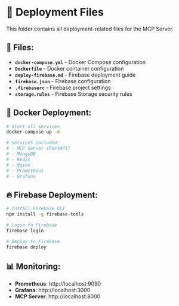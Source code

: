# 🚀 Deployment Files

This folder contains all deployment-related files for the MCP Server.

## 📁 Files:

- **`docker-compose.yml`** - Docker Compose configuration
- **`Dockerfile`** - Docker container configuration
- **`deploy-firebase.md`** - Firebase deployment guide
- **`firebase.json`** - Firebase configuration
- **`.firebaserc`** - Firebase project settings
- **`storage.rules`** - Firebase Storage security rules

## 🐳 Docker Deployment:

```bash
# Start all services
docker-compose up -d

# Services included:
# - MCP Server (FastAPI)
# - MongoDB
# - Redis
# - Nginx
# - Prometheus
# - Grafana
```

## 🔥 Firebase Deployment:

```bash
# Install Firebase CLI
npm install -g firebase-tools

# Login to Firebase
firebase login

# Deploy to Firebase
firebase deploy
```

## 📊 Monitoring:

- **Prometheus**: http://localhost:9090
- **Grafana**: http://localhost:3000
- **MCP Server**: http://localhost:8000

